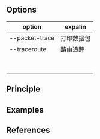 ## Options
| option | expalin
-|-
| --packet-trace        | 打印数据包
| --traceroute          | 路由追踪 
|  |  |
|  |  |
|  |  |
|  |  |
|  |  |
|  |  |
|  |  |
|  |  |
## Principle

## Examples

## References